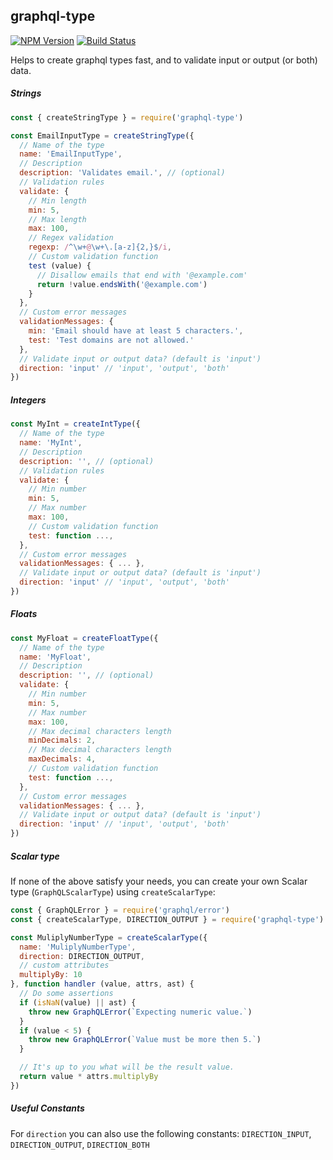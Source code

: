 ## graphql-type

[![NPM Version][npm-image]][npm-url]
[![Build Status][travis-image]][travis-url]

Helps to create graphql types fast, and to validate input or output (or both) data.

##### Strings

```js
const { createStringType } = require('graphql-type')

const EmailInputType = createStringType({
  // Name of the type
  name: 'EmailInputType',
  // Description
  description: 'Validates email.', // (optional)
  // Validation rules
  validate: {
    // Min length
    min: 5,
    // Max length
    max: 100,
    // Regex validation
    regexp: /^\w+@\w+\.[a-z]{2,}$/i,
    // Custom validation function
    test (value) {
      // Disallow emails that end with '@example.com'
      return !value.endsWith('@example.com')
    }
  },
  // Custom error messages
  validationMessages: {
    min: 'Email should have at least 5 characters.',
    test: 'Test domains are not allowed.'
  },
  // Validate input or output data? (default is 'input')
  direction: 'input' // 'input', 'output', 'both'
})
```

##### Integers

```js
const MyInt = createIntType({
  // Name of the type
  name: 'MyInt',
  // Description
  description: '', // (optional)
  // Validation rules
  validate: {
    // Min number
    min: 5,
    // Max number
    max: 100,
    // Custom validation function
    test: function ...,
  },
  // Custom error messages
  validationMessages: { ... },
  // Validate input or output data? (default is 'input')
  direction: 'input' // 'input', 'output', 'both'
})
```

##### Floats

```js
const MyFloat = createFloatType({
  // Name of the type
  name: 'MyFloat',
  // Description
  description: '', // (optional)
  validate: {
    // Min number
    min: 5,
    // Max number
    max: 100,
    // Max decimal characters length
    minDecimals: 2,
    // Max decimal characters length
    maxDecimals: 4,
    // Custom validation function
    test: function ...,
  },
  // Custom error messages
  validationMessages: { ... },
  // Validate input or output data? (default is 'input')
  direction: 'input' // 'input', 'output', 'both'
})
```

##### Scalar type

If none of the above satisfy your needs, you can create your own Scalar type (`GraphQLScalarType`) using `createScalarType`:

```js
const { GraphQLError } = require('graphql/error')
const { createScalarType, DIRECTION_OUTPUT } = require('graphql-type')

const MuliplyNumberType = createScalarType({
  name: 'MuliplyNumberType',
  direction: DIRECTION_OUTPUT,
  // custom attributes
  multiplyBy: 10
}, function handler (value, attrs, ast) {
  // Do some assertions
  if (isNaN(value) || ast) {
    throw new GraphQLError(`Expecting numeric value.`)
  }
  if (value < 5) {
    throw new GraphQLError(`Value must be more then 5.`)
  }

  // It's up to you what will be the result value.
  return value * attrs.multiplyBy
})
```

##### Useful Constants

For `direction` you can also use the following constants: `DIRECTION_INPUT`, `DIRECTION_OUTPUT`, `DIRECTION_BOTH`

[npm-image]: https://img.shields.io/npm/v/graphql-type.svg
[npm-url]: https://npmjs.org/package/graphql-type
[travis-image]: https://img.shields.io/travis/ilearnio/graphql-type/master.svg
[travis-url]: https://travis-ci.org/ilearnio/graphql-type
